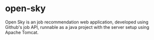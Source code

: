 # open-sky
Open Sky is an job recommendation web application, developed using Github's job API, runnable as a java project with the server setup using Apache Tomcat.
